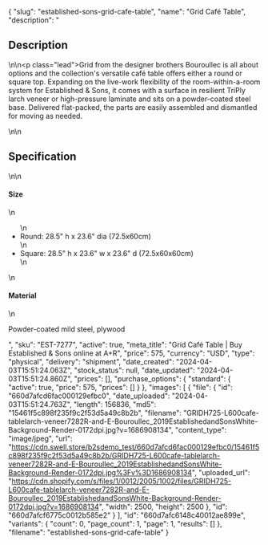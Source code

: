 {
  "slug": "established-sons-grid-cafe-table",
  "name": "Grid Café Table",
  "description": "<h2>Description</h2>\n<!-- split -->\n<p class=\"lead\">Grid from the designer brothers Bouroullec is all about options and the collection's versatile café table offers either a round or square top. Expanding on the live-work flexibility of the room-within-a-room system for Established &amp; Sons, it comes with a surface in resilient TriPly larch veneer or high-pressure laminate and sits on a powder-coated steel base. Delivered flat-packed, the parts are easily assembled and dismantled for moving as needed. </p>\n<!-- split -->\n<h2>Specification</h2>\n<!-- split -->\n<h4>Size</h4>\n<ul>\n<li>Round: 28.5\" h x 23.6\" dia (72.5x60cm)</li>\n<li>Square: 28.5\" h x 23.6\" w x 23.6\" d (72.5x60x60cm)</li>\n</ul>\n<h4>Material</h4>\n<p>Powder-coated mild steel, plywood</p>",
  "sku": "EST-7277",
  "active": true,
  "meta_title": "Grid Café Table | Buy Established & Sons online at A+R",
  "price": 575,
  "currency": "USD",
  "type": "physical",
  "delivery": "shipment",
  "date_created": "2024-04-03T15:51:24.063Z",
  "stock_status": null,
  "date_updated": "2024-04-03T15:51:24.860Z",
  "prices": [],
  "purchase_options": {
    "standard": {
      "active": true,
      "price": 575,
      "prices": []
    }
  },
  "images": [
    {
      "file": {
        "id": "660d7afcd6fac000129efbc0",
        "date_uploaded": "2024-04-03T15:51:24.763Z",
        "length": 156836,
        "md5": "15461f5c898f235f9c2f53d5a49c8b2b",
        "filename": "GRIDH725-L600cafe-tablelarch-veneer7282R-and-E-Bouroullec_2019EstablishedandSonsWhite-Background-Render-0172dpi.jpg?v=1686908134",
        "content_type": "image/jpeg",
        "url": "https://cdn.swell.store/b2sdemo_test/660d7afcd6fac000129efbc0/15461f5c898f235f9c2f53d5a49c8b2b/GRIDH725-L600cafe-tablelarch-veneer7282R-and-E-Bouroullec_2019EstablishedandSonsWhite-Background-Render-0172dpi.jpg%3Fv%3D1686908134",
        "uploaded_url": "https://cdn.shopify.com/s/files/1/0012/2005/1002/files/GRIDH725-L600cafe-tablelarch-veneer7282R-and-E-Bouroullec_2019EstablishedandSonsWhite-Background-Render-0172dpi.jpg?v=1686908134",
        "width": 2500,
        "height": 2500
      },
      "id": "660d7afcf6775c0012b585e2"
    }
  ],
  "id": "660d7afc6148c40012ae899e",
  "variants": {
    "count": 0,
    "page_count": 1,
    "page": 1,
    "results": []
  },
  "filename": "established-sons-grid-cafe-table"
}